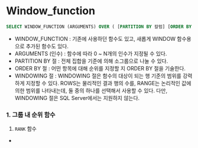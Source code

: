 # Window_function

```sql
SELECT WINDOW_FUNCTION (ARGUMENTS) OVER ( [PARTITION BY 칼럼] [ORDER BY 절] [WINDOWING 절] ) FROM 테이블 명;
```

- WINDOW_FUNCTION : 기존에 사용하던 함수도 있고, 새롭게 WINDOW 함수용으로 추가된 함수도 있다. 
- ARGUMENTS (인수) : 함수에 따라 0 ~ N개의 인수가 지정될 수 있다. 
- PARTITION BY 절 : 전체 집합을 기준에 의해 소그룹으로 나눌 수 있다. 
- ORDER BY 절 : 어떤 항목에 대해 순위를 지정할 지 ORDER BY 절을 기술한다. 
- WINDOWING 절 : WINDOWING 절은 함수의 대상이 되는 행 기준의 범위를 강력하게 지정할 수 있다. ROWS는 물리적인 결과 행의 수를, RANGE는 논리적인 값에 의한 범위를 나타내는데, 둘 중의 하나를 선택해서 사용할 수 있다. 다만, WINDOWING 절은 SQL Server에서는 지원하지 않는다.

### 1. 그룹 내 순위 함수

1. `RANK` 함수

- 
